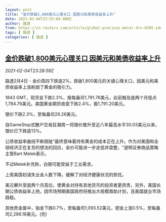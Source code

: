 ```yaml
---
layout: post
title: "金价跌破1,800美元心理关口 因美元和美债收益率上升"
date: 2021-02-04T23:55:04.000Z
author: 路透
from: https://cn.reuters.com/article/global-precious-metal-drv-0205-idCNKBS2A4339
tags: [ 路透 ]
categories: [ 路透 ]
---
```

<!--1612482904000-->
[金价跌破1,800美元心理关口 因美元和美债收益率上升](https://cn.reuters.com/article/global-precious-metal-drv-0205-idCNKBS2A4339)
------

<div>
<div><i>2021-02-04T23:28:59Z</i></div><p>路透2月4日 - 金价周四下跌逾2%，跌破1,800美元的关键心理关口，因美元和美债收益率上涨削弱了黄金的吸引力。</p><p>1843 GMT，现货金下跌2.3%，报每盎司1,791.76美元，此前触及逾两个月低点1,784.76美元。美国黄金期货收盘下跌2.4%，报1,791.20美元。</p><p>银价下跌2.3%，至每盎司26.26美元。</p><p>自GameStop式散户交易狂潮周一将银价推升至近八年最高水平30.03美元以来，银价已下跌逾13%。</p><p>公债收益率曲线不断趋陡“最终意味着持有黄金的成本正在上升。作为对美国和全球经济正在复苏的想法的回应，金价可能进一步走低并盘整，“道明证券商品策略主管Bart Melek表示。</p><p>不过Melek补充称，白银可能受益于工业需求。</p><p>上周美国初请失业金人数下降，缓解了对经济健康状况的担忧。</p><p>美元攀升至逾两个月高位，使黄金对持有其他货币的投资者更昂贵，另外，美国长期公债收益率上扬，因市场预期美国政府将推出大规模救助计划，且美国就业市场趋稳。</p><p>其他贵金属中，铂金下跌0.7%，至每盎司1,093.52美元，钯金上涨0.5%，至每盎司2,286.18美元。(完)</p>
</div>
